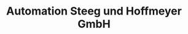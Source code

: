 ---
title: "Automation Steeg und Hoffmeyer GmbH"

description: "Individual mechanical engineering."
featured_image: '/images/featured-image.jpg'
---